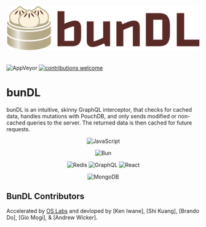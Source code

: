 <p align="center"><img src="./assets/bundl-logo-color.svg" width='500' style="margin-top: 10px; margin-bottom: -10px;"></p>

<br />


![AppVeyor](https://img.shields.io/badge/version-0.0.1-blue.svg)
[![contributions welcome](https://img.shields.io/badge/contributions-welcome-brightgreen.svg?style=flat)](https://github.com/open-source-labs/bunDL/issues)

# bunDL

bunDL is an intuitive, skinny GraphQL interceptor, that checks for cached data, handles mutations with PouchDB, and only sends modified or non-cached queries to the server. The returned data is then cached for future requests.

<div align="center">

![JavaScript](https://img.shields.io/badge/javascript-%23323330.svg?style=for-the-badge&logo=javascript&logoColor=%23F7DF1E)
<!--![NodeJS](https://img.shields.io/badge/node.js-6DA55F?style=for-the-badge&logo=node.js&logoColor=white)-->
![Bun](https://img.shields.io/badge/Bun-%23000000.svg?style=for-the-badge&logo=bun&logoColor=white)
<!--![Express.js](https://img.shields.io/badge/express.js-%23404d59.svg?style=for-the-badge&logo=express&logoColor=%2361DAFB)-->
<!--![TypeScript](https://img.shields.io/badge/TypeScript-007ACC?style=for-the-badge&logo=typescript&logoColor=white)-->
<!--![Jest](https://img.shields.io/badge/-jest-%23C21325?style=for-the-badge&logo=jest&logoColor=white)-->
<!--![Testing-Library](https://img.shields.io/badge/-TestingLibrary-%23E33332?style=for-the-badge&logo=testing-library&logoColor=white)-->
![Redis](https://img.shields.io/badge/redis-%23DD0031.svg?&style=for-the-badge&logo=redis&logoColor=white)
![GraphQL](https://img.shields.io/badge/-GraphQL-E10098?style=for-the-badge&logo=graphql&logoColor=white)
![React](https://img.shields.io/badge/React-20232A?style=for-the-badge&logo=react&logoColor=61DAFB)
<!--![Postgres](https://img.shields.io/badge/postgres-%23316192.svg?style=for-the-badge&logo=postgresql&logoColor=white)
![MySQL](https://img.shields.io/badge/mysql-%2300f.svg?style=for-the-badge&logo=mysql&logoColor=white)-->
![MongoDB](https://img.shields.io/badge/MongoDB-%234ea94b.svg?style=for-the-badge&logo=mongodb&logoColor=white)
<!--![TailwindCSS](https://img.shields.io/badge/Tailwind_CSS-38B2AC?style=for-the-badge&logo=tailwind-css&logoColor=white)-->

</div>

## BunDL Contributors

Accelerated by [OS Labs](https://github.com/open-source-labs) and devloped by [Ken Iwane], [Shi Kuang], [Brando Do], [Gio Mogi], & [Andrew Wicker].
